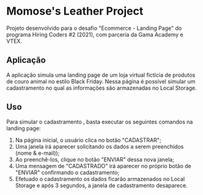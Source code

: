 # Momose's Leather Project
Projeto desenvolvido para o desafio "Ecommerce - Landing Page" do programa Hiring Coders #2 (2021), com parceria da Gama Academy e VTEX.

## Aplicação
A aplicação simula uma landing page de um loja virtual fictícia de produtos de couro animal no estilo Black Friday. Nessa página é possível simular um cadastramento no qual as informações são armazenadas no Local Storage. 


## Uso
Para simular o cadastramento , basta executar os seguintes comandos na landing page:
1) Na página inicial, o usuário clica no botão "CADASTRAR";
2) Uma janela irá aparecer solicitando os dados a serem preenchidos (nome & e-mail));
3) Ao preenchê-los, clique no botão "ENVIAR" dessa nova janela;
4) Uma mensagem de "CADASTRADO" irá aparecer no próprio botão de "ENVIAR" confirmando o cadastramento;
5) Efetuado o cadastramento os dados ficarão armazenados no Local Storage e após 3 segundos, a janela de cadastramento desaparece.
